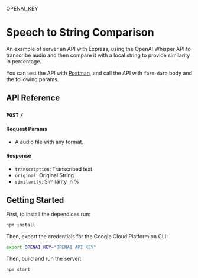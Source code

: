 OPENAI_KEY
# Speech to String Comparison

An example of server an API with Express, using the OpenAI Whisper API to transcribe audio and then compare it with a local string to provide similarity in percentage.

You can test the API with [Postman](https://www.postman.com), and call the API with `form-data` body and the following params.

## API Reference

### `POST` `/`

#### Request Params

- A audio file with any format.

#### Response

- `transcription`: Transcribed text
- `original`: Original String
- `similarity`: Similarity in %

## Getting Started

First, to install the dependices run:

```bash
npm install
```

Then, export the credentials for the Google Cloud Platform on CLI:

```bash
export OPENAI_KEY="OPENAI API KEY"
```

Then, build and run the server:

```bash
npm start
```